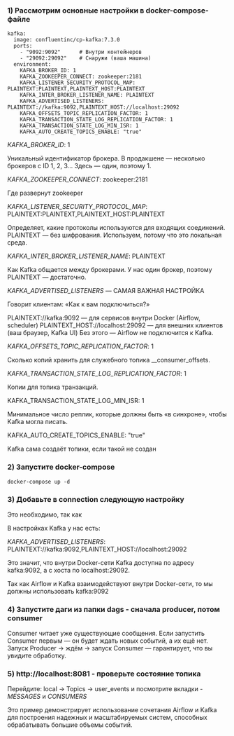 ### 1) Рассмотрим основные настройки в docker-compose-файле
```
kafka:
  image: confluentinc/cp-kafka:7.3.0
  ports:
    - "9092:9092"      # Внутри контейнеров
    - "29092:29092"    # Снаружи (ваша машина)
  environment:
    KAFKA_BROKER_ID: 1 
    KAFKA_ZOOKEEPER_CONNECT: zookeeper:2181 
    KAFKA_LISTENER_SECURITY_PROTOCOL_MAP: PLAINTEXT:PLAINTEXT,PLAINTEXT_HOST:PLAINTEXT 
    KAFKA_INTER_BROKER_LISTENER_NAME: PLAINTEXT
    KAFKA_ADVERTISED_LISTENERS: PLAINTEXT://kafka:9092,PLAINTEXT_HOST://localhost:29092
    KAFKA_OFFSETS_TOPIC_REPLICATION_FACTOR: 1
    KAFKA_TRANSACTION_STATE_LOG_REPLICATION_FACTOR: 1
    KAFKA_TRANSACTION_STATE_LOG_MIN_ISR: 1
    KAFKA_AUTO_CREATE_TOPICS_ENABLE: "true"
```

_KAFKA_BROKER_ID_: 1

Уникальный идентификатор брокера. В продакшене — несколько брокеров с ID 1, 2, 3…
Здесь — один, поэтому 1. 

_KAFKA_ZOOKEEPER_CONNECT_: zookeeper:2181

Где развернут zookeeper

_KAFKA_LISTENER_SECURITY_PROTOCOL_MAP_: PLAINTEXT:PLAINTEXT,PLAINTEXT_HOST:PLAINTEXT

Определяет, какие протоколы используются для входящих соединений.
PLAINTEXT — без шифрования. Используем, потому что это локальная среда. 

_KAFKA_INTER_BROKER_LISTENER_NAME_: PLAINTEXT

Как Kafka общается между брокерами.
У нас один брокер, поэтому PLAINTEXT — достаточно. 

_KAFKA_ADVERTISED_LISTENERS_ — САМАЯ ВАЖНАЯ НАСТРОЙКА

Говорит клиентам: «Как к вам подключиться?» 


PLAINTEXT://kafka:9092 — для сервисов внутри Docker (Airflow, scheduler)
PLAINTEXT_HOST://localhost:29092 — для внешних клиентов (ваш браузер, Kafka UI)
Без этого — Airflow не подключится к Kafka.


_KAFKA_OFFSETS_TOPIC_REPLICATION_FACTOR_: 1

Сколько копий хранить для служебного топика __consumer_offsets.

_KAFKA_TRANSACTION_STATE_LOG_REPLICATION_FACTOR_: 1

Копии для топика транзакций.

KAFKA_TRANSACTION_STATE_LOG_MIN_ISR: 1

Минимальное число реплик, которые должны быть «в синхроне», чтобы Kafka могла писать.

KAFKA_AUTO_CREATE_TOPICS_ENABLE: "true"

Kafka сама создаёт топики, если такой не создан


### 2) Запустите docker-compose
```
docker-compose up -d
```


### 3) Добавьте в connection следующую настройку

Это необходимо, так как 

В настройках Kafka у нас есть:

_KAFKA_ADVERTISED_LISTENERS_: PLAINTEXT://kafka:9092,PLAINTEXT_HOST://localhost:29092

Это значит, что внутри Docker-сети Kafka доступна по адресу kafka:9092, а с хоста по localhost:29092.

Так как Airflow и Kafka взаимодействуют внутри Docker-сети, то мы должны использовать kafka:9092

### 4) Запустите даги из папки  dags - сначала producer, потом consumer

Consumer читает уже существующие сообщения.
Если запустить Consumer первым — он будет ждать новых событий, а их ещё нет.
Запуск Producer → ждём → запуск Consumer — гарантирует, что вы увидите обработку.

### 5) http://localhost:8081 - проверьте состояние топика 
Перейдите: local → Topics → user_events и посмотрите вкладки -_MESSAGES_ и _CONSUMERS_

Это пример демонстрирует использование сочетания Airflow и Kafka для построения надежных и масштабируемых систем, способных обрабатывать большие объемы событий.
